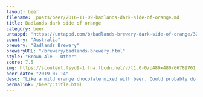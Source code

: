 ```yaml
---
layout: beer
filename: _posts/beer/2016-11-09-badlands-dark-side-of-orange.md
title: Badlands dark side of orange
category: beer
untappd: "https://untappd.com/b/badlands-brewery-dark-side-of-orange/3230085"
country: "Australia"
brewery: "Badlands Brewery"
breweryURL: "/brewery/badlands-brewery.html"
style: "Brown Ale - Other"
score: 7.5
img: https://scontent.fsyd9-1.fna.fbcdn.net/v/t1.0-0/p480x480/66789761_10157281016983745_3293145996451643392_o.jpg?_nc_cat=109&_nc_sid=e007fa&_nc_ohc=lpIYSxg34hcAX-Ch3Cc&_nc_ht=scontent.fsyd9-1.fna&_nc_tp=6&oh=0f4e3bd4c626ab5ac7ab9cd335d1ef1f&oe=5F48E2BC
beer-date: "2019-07-14"
desc: "Like a mild orange chocolate mixed with beer. Could probably do with a bit more sweetness but good all round"
permalink: /beer/:title.html
---
```

